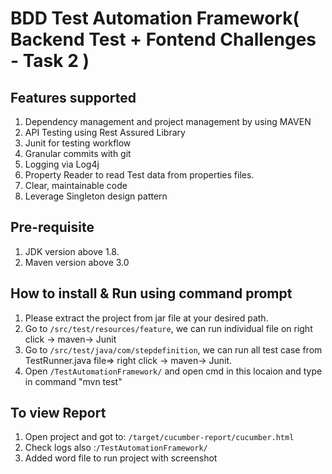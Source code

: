 # BDD Test Automation Framework( Backend Test + Fontend Challenges - Task 2 )

## Features supported
1. Dependency management and project management by using MAVEN 
2. API Testing using Rest Assured Library
3. Junit for testing workflow
4. Granular commits with git
5. Logging via Log4j
6. Property Reader to read Test data from properties files.
7. Clear, maintainable code
8. Leverage Singleton design pattern


## Pre-requisite
1. JDK version above 1.8.
2. Maven version above 3.0


## How to install & Run using command prompt
1. Please extract the project from jar file at your desired path.
2. Go to `/src/test/resources/feature`, we can run individual file on right click -> maven-> Junit <br>
3. Go to `/src/test/java/com/stepdefinition`, we can run all test case from TestRunner.java file=>  right click -> maven-> Junit. <br>
4. Open `/TestAutomationFramework/` and open cmd in this locaion and type in command "mvn test"<br>

## To view Report 
1. Open project and got to: `/target/cucumber-report/cucumber.html`
2. Check logs also :`/TestAutomationFramework/`
3. Added word file to run project with screenshot